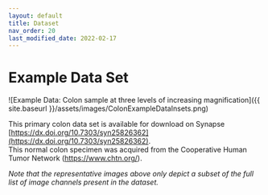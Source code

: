 ```yaml
---
layout: default
title: Dataset
nav_order: 20
last_modified_date: 2022-02-17
---
```


# Example Data Set

![Example Data: Colon sample at three levels of increasing magnification]({{ site.baseurl }}/assets/images/ColonExampleDataInsets.png)


This primary colon data set is available for download on Synapse [https://dx.doi.org/10.7303/syn25826362](https://dx.doi.org/10.7303/syn25826362).  
This normal colon specimen was acquired from the Cooperative Human Tumor Network (https://www.chtn.org/). 

*Note that the representative images above only depict a subset of the full list of image channels present in the dataset.*
